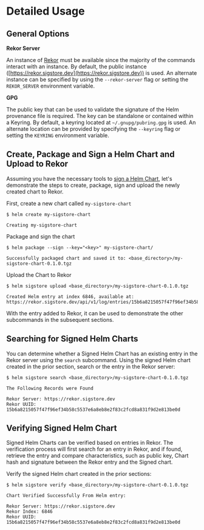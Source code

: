 # Detailed Usage

## General Options

**Rekor Server** 

An instance of [Rekor](https://github.com/sigstore/rekor) must be available since the majority of the commands interact with an instance. By default, the public instance ([https://rekor.sigstore.dev](https://rekor.sigstore.dev)) is used. An alternate instance can be specified by using the `--rekor-server` flag or setting the `REKOR_SERVER` environment variable.

**GPG**

The public key that can be used to validate the signature of the Helm provenance file is required. The key can be standalone or contained within a Keyring. By default, a keyring located at `~/.gnupg/pubring.gpg` is used. An alternate location can be provided by specifying the `--keyring` flag or setting the `KEYRING` environment variable.

## Create, Package and Sign a Helm Chart and Upload to Rekor

Assuming you have the necessary tools to [sign a Helm Chart](https://helm.sh/docs/topics/provenance/), let's demonstrate the steps to create, package, sign and upload the newly created chart to Rekor.

First, create a new chart called `my-sigstore-chart`

```shell
$ helm create my-sigstore-chart

Creating my-sigstore-chart
```

Package and sign the chart

```shell
$ helm package --sign --key="<key>" my-sigstore-chart/

Successfully packaged chart and saved it to: <base_directory>/my-sigstore-chart-0.1.0.tgz
```

Upload the Chart to Rekor

```shell
$ helm sigstore upload <base_directory>/my-sigstore-chart-0.1.0.tgz

Created Helm entry at index 6846, available at: https://rekor.sigstore.dev/api/v1/log/entries/15b6a8215057f47f96ef34b58c5537e6a8eb8e2f83c2fcd8a831f9d2e813be0d
```

With the entry added to Rekor, it can be used to demonstrate the other subcommands in the subsequent sections.

## Searching for Signed Helm Charts

You can determine whether a Signed Helm Chart has an existing entry in the Rekor server using the `search` subcommand. Using the signed Helm chart created in the prior section, search or the entry in the Rekor server:

```shell
$ helm sigstore search <base_directory>/my-sigstore-chart-0.1.0.tgz

The Following Records were Found

Rekor Server: https://rekor.sigstore.dev
Rekor UUID: 15b6a8215057f47f96ef34b58c5537e6a8eb8e2f83c2fcd8a831f9d2e813be0d
```

## Verifying Signed Helm Chart

Signed Helm Charts can be verified based on entries in Rekor. The verification process will first search for an entry in Rekor, and if found, retrieve the entry and compare characteristics, such as public key, Chart hash and signature between the Rekor entry and the Signed chart.

Verify the signed Helm chart created in the prior sections:

```shell
$ helm sigstore verify <base_directory>/my-sigstore-chart-0.1.0.tgz

Chart Verified Successfully From Helm entry:

Rekor Server: https://rekor.sigstore.dev
Rekor Index: 6846
Rekor UUID: 15b6a8215057f47f96ef34b58c5537e6a8eb8e2f83c2fcd8a831f9d2e813be0d
```
